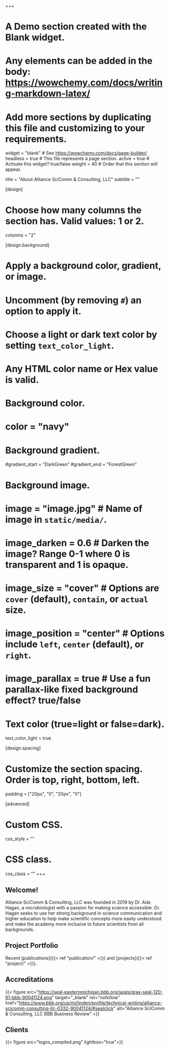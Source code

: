 +++
# A Demo section created with the Blank widget.
# Any elements can be added in the body: https://wowchemy.com/docs/writing-markdown-latex/
# Add more sections by duplicating this file and customizing to your requirements.

widget = "blank"  # See https://wowchemy.com/docs/page-builder/
headless = true  # This file represents a page section.
active = true  # Activate this widget? true/false
weight = 40  # Order that this section will appear.

title = "About Alliance SciComm & Consulting, LLC"
subtitle = ""

[design]
  # Choose how many columns the section has. Valid values: 1 or 2.
  columns = "2"

[design.background]
  # Apply a background color, gradient, or image.
  #   Uncomment (by removing `#`) an option to apply it.
  #   Choose a light or dark text color by setting `text_color_light`.
  #   Any HTML color name or Hex value is valid.

  # Background color.
  # color = "navy"
  
  # Background gradient.
  #gradient_start = "DarkGreen"
  #gradient_end = "ForestGreen"
  
  # Background image.
  # image = "image.jpg"  # Name of image in `static/media/`.
  # image_darken = 0.6  # Darken the image? Range 0-1 where 0 is transparent and 1 is opaque.
  # image_size = "cover"  #  Options are `cover` (default), `contain`, or `actual` size.
  # image_position = "center"  # Options include `left`, `center` (default), or `right`.
  # image_parallax = true  # Use a fun parallax-like fixed background effect? true/false
  
  # Text color (true=light or false=dark).
  text_color_light = true

[design.spacing]
  # Customize the section spacing. Order is top, right, bottom, left.
  padding = ["20px", "0", "20px", "0"]

[advanced]
 # Custom CSS. 
 css_style = ""
 
 # CSS class.
 css_class = ""
+++

## Welcome!

Alliance SciComm & Consulting, LLC was founded in 2019 by Dr. Ada Hagan, a microbiologist with a passion for making science accessible. Dr. Hagan seeks to use her strong background in science communication and higher education to help make scientific concepts more easily understood and make the academy more inclusive to future scientists from all backgrounds. 


## Project Portfolio

Recent [publications]({{< ref "publication/" >}}) and [projects]({{< ref "project/" >}}).


## Accreditations

{{< figure src="https://seal-easternmichigan.bbb.org/seals/gray-seal-120-61-bbb-90041124.png" target="_blank" rel="nofollow"  href="https://www.bbb.org/us/mi/linden/profile/technical-writing/alliance-scicomm-consulting-llc-0332-90041124/#sealclick" alt="Alliance SciComm & Consulting, LLC BBB Business Review" >}} 

## Clients

{{< figure src="logos_compiled.png" lightbox="true">}}

